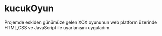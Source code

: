 # kucukOyun
Projemde eskiden günümüze gelen XOX oyununun web platform üzerinde HTML,CSS ve JavaScript ile uyarlanışını uyguladım.
